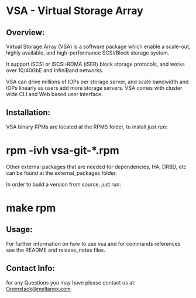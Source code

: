 VSA - Virtual Storage Array
===========================

Overview:
---------
Virtual Storage Array (VSA) is a software package which enable a scale-out, highly available, and high-performance SCSI/Block storage system.

It support iSCSI or iSCSI-RDMA (iSER) block storage protocols, and works over 10/40GbE and InfiniBand networks.

VSA can drive millions of IOPs per storage server, and scale bandwidth and IOPs linearly as users add more storage servers.
VSA comes with cluster wide CLI and Web based user interface.

Installation:
-------------
VSA binary RPMs are located at the RPMS folder, to install just run:
# rpm -ivh vsa-git-*.rpm

Other external packages that are needed for dependencies, HA, DRBD, etc
can be found at the external_packages folder.

In order to build a version from source, just run:
# make rpm

Usage:
------
For further information on how to use vsa and for commands references
see the README and release_notes files.

Contact Info:
-------------
for any Questions you may have please contact us at: Openstack@mellanox.com
